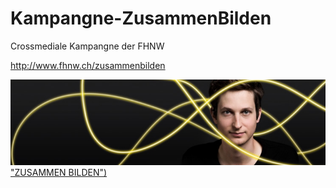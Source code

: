 Kampangne-ZusammenBilden
========================

Crossmediale Kampangne der FHNW

http://www.fhnw.ch/zusammenbilden

[ ![Image](fhnw_topimage_de.jpg) "ZUSAMMEN BILDEN") ](http://www.fhnw.ch/zusammenbilden)
